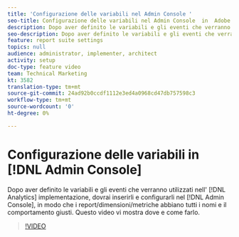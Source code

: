 ```yaml
---
title: 'Configurazione delle variabili nel Admin Console '
seo-title: Configurazione delle variabili nel Admin Console  in  Adobe Analytics
description: Dopo aver definito le variabili e gli eventi che verranno utilizzati nell'implementazione di Analytics, dovrai inserirli e configurarli nel Admin Console , in modo che i report/dimensioni/metriche abbiano tutti i nomi e il comportamento giusti. Questo video vi mostra dove e come farlo.
seo-description: Dopo aver definito le variabili e gli eventi che verranno utilizzati nell'implementazione di Analytics, dovrai inserirli e configurarli nel Admin Console , in modo che i report/dimensioni/metriche abbiano tutti i nomi e il comportamento giusti. Questo video vi mostra dove e come farlo. Adobe Analytics
feature: report suite settings
topics: null
audience: administrator, implementer, architect
activity: setup
doc-type: feature video
team: Technical Marketing
kt: 3582
translation-type: tm+mt
source-git-commit: 24ad92b0ccdf1112e3ed4a0968cd47db757598c3
workflow-type: tm+mt
source-wordcount: '0'
ht-degree: 0%

---
```



# Configurazione delle variabili in [!DNL Admin Console]

Dopo aver definito le variabili e gli eventi che verranno utilizzati nell&#39; [!DNL Analytics] implementazione, dovrai inserirli e configurarli nel [!DNL Admin Console], in modo che i report/dimensioni/metriche abbiano tutti i nomi e il comportamento giusti. Questo video vi mostra dove e come farlo.

>[!VIDEO](https://video.tv.adobe.com/v/28755/?quality=12)
